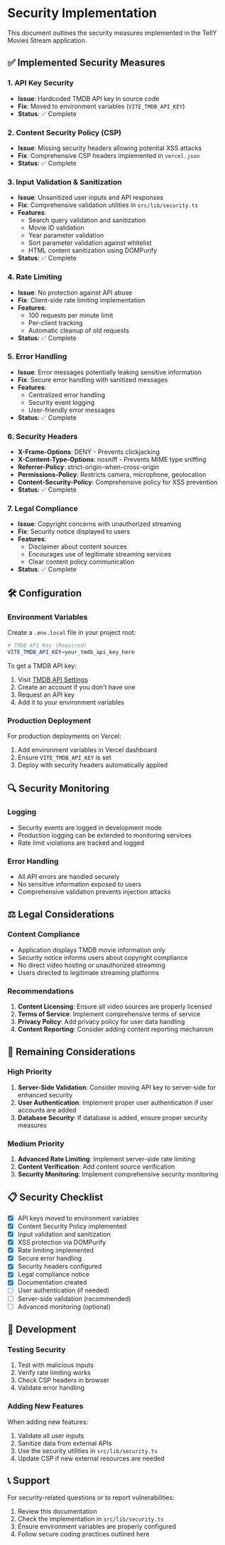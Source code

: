 # Security Implementation

This document outlines the security measures implemented in the TellY Movies Stream application.

## ✅ Implemented Security Measures

### 1. API Key Security
- **Issue**: Hardcoded TMDB API key in source code
- **Fix**: Moved to environment variables (`VITE_TMDB_API_KEY`)
- **Status**: ✅ Complete

### 2. Content Security Policy (CSP)
- **Issue**: Missing security headers allowing potential XSS attacks
- **Fix**: Comprehensive CSP headers implemented in `vercel.json`
- **Status**: ✅ Complete

### 3. Input Validation & Sanitization
- **Issue**: Unsanitized user inputs and API responses
- **Fix**: Comprehensive validation utilities in `src/lib/security.ts`
- **Features**:
  - Search query validation and sanitization
  - Movie ID validation
  - Year parameter validation
  - Sort parameter validation against whitelist
  - HTML content sanitization using DOMPurify
- **Status**: ✅ Complete

### 4. Rate Limiting
- **Issue**: No protection against API abuse
- **Fix**: Client-side rate limiting implementation
- **Features**:
  - 100 requests per minute limit
  - Per-client tracking
  - Automatic cleanup of old requests
- **Status**: ✅ Complete

### 5. Error Handling
- **Issue**: Error messages potentially leaking sensitive information
- **Fix**: Secure error handling with sanitized messages
- **Features**:
  - Centralized error handling
  - Security event logging
  - User-friendly error messages
- **Status**: ✅ Complete

### 6. Security Headers
- **X-Frame-Options**: DENY - Prevents clickjacking
- **X-Content-Type-Options**: nosniff - Prevents MIME type sniffing
- **Referrer-Policy**: strict-origin-when-cross-origin
- **Permissions-Policy**: Restricts camera, microphone, geolocation
- **Content-Security-Policy**: Comprehensive policy for XSS prevention
- **Status**: ✅ Complete

### 7. Legal Compliance
- **Issue**: Copyright concerns with unauthorized streaming
- **Fix**: Security notice displayed to users
- **Features**:
  - Disclaimer about content sources
  - Encourages use of legitimate streaming services
  - Clear content policy communication
- **Status**: ✅ Complete

## 🛠️ Configuration

### Environment Variables
Create a `.env.local` file in your project root:

```bash
# TMDB API Key (Required)
VITE_TMDB_API_KEY=your_tmdb_api_key_here
```

To get a TMDB API key:
1. Visit [TMDB API Settings](https://www.themoviedb.org/settings/api)
2. Create an account if you don't have one
3. Request an API key
4. Add it to your environment variables

### Production Deployment
For production deployments on Vercel:
1. Add environment variables in Vercel dashboard
2. Ensure `VITE_TMDB_API_KEY` is set
3. Deploy with security headers automatically applied

## 🔍 Security Monitoring

### Logging
- Security events are logged in development mode
- Production logging can be extended to monitoring services
- Rate limit violations are tracked and logged

### Error Handling
- All API errors are handled securely
- No sensitive information exposed to users
- Comprehensive validation prevents injection attacks

## ⚖️ Legal Considerations

### Content Compliance
- Application displays TMDB movie information only
- Security notice informs users about copyright compliance
- No direct video hosting or unauthorized streaming
- Users directed to legitimate streaming platforms

### Recommendations
1. **Content Licensing**: Ensure all video sources are properly licensed
2. **Terms of Service**: Implement comprehensive terms of service
3. **Privacy Policy**: Add privacy policy for user data handling
4. **Content Reporting**: Consider adding content reporting mechanism

## 🚨 Remaining Considerations

### High Priority
1. **Server-Side Validation**: Consider moving API key to server-side for enhanced security
2. **User Authentication**: Implement proper user authentication if user accounts are added
3. **Database Security**: If database is added, ensure proper security measures

### Medium Priority
1. **Advanced Rate Limiting**: Implement server-side rate limiting
2. **Content Verification**: Add content source verification
3. **Security Monitoring**: Implement comprehensive security monitoring

## 📋 Security Checklist

- [x] API keys moved to environment variables
- [x] Content Security Policy implemented
- [x] Input validation and sanitization
- [x] XSS protection via DOMPurify
- [x] Rate limiting implemented
- [x] Secure error handling
- [x] Security headers configured
- [x] Legal compliance notice
- [x] Documentation created
- [ ] User authentication (if needed)
- [ ] Server-side validation (recommended)
- [ ] Advanced monitoring (optional)

## 🔧 Development

### Testing Security
1. Test with malicious inputs
2. Verify rate limiting works
3. Check CSP headers in browser
4. Validate error handling

### Adding New Features
When adding new features:
1. Validate all user inputs
2. Sanitize data from external APIs
3. Use the security utilities in `src/lib/security.ts`
4. Update CSP if new external resources are needed

## 📞 Support

For security-related questions or to report vulnerabilities:
1. Review this documentation
2. Check the implementation in `src/lib/security.ts`
3. Ensure environment variables are properly configured
4. Follow secure coding practices outlined here